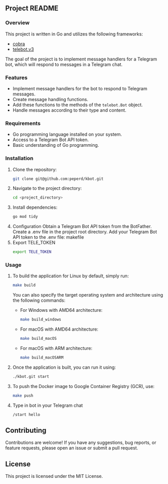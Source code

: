 ## Project README

### Overview
This project is written in Go and utilizes the following frameworks:
- [cobra](https://github.com/spf13/cobra)
- [telebot.v3](https://gopkg.in/telebot.v3)

The goal of the project is to implement message handlers for a Telegram bot, which will respond to messages in a Telegram chat.

### Features
- Implement message handlers for the bot to respond to Telegram messages.
- Create message handling functions.
- Add these functions to the methods of the `telebot.Bot` object.
- Handle messages according to their type and content.

### Requirements
- Go programming language installed on your system.
- Access to a Telegram Bot API token.
- Basic understanding of Go programming.

### Installation
1. Clone the repository:
   ```bash
   git clone git@github.com:peperd/kbot.git

2. Navigate to the project directory:
    ``` bash
    cd <project_directory>

3. Install dependencies:
    ``` bash
    go mod tidy

4. Configuration
Obtain a Telegram Bot API token from the BotFather.
Create a .env file in the project root directory.
Add your Telegram Bot API token to the .env file:
makefile
5. Export TELE_TOKEN
    ``` bash
    export TELE_TOKEN
    
### Usage

1. To build the application for Linux by default, simply run:

   ```bash
   make build
   ```

   You can also specify the target operating system and architecture using the following commands:

   - For Windows with AMD64 architecture:
   
     ```bash
     make build_windows
     ```

   - For macOS with AMD64 architecture:
   
     ```bash
     make build_macOS
     ```

   - For macOS with ARM architecture:
   
     ```bash
     make build_macOSARM
     ```
2. Once the application is built, you can run it using:
    ``` bash
    ./kbot.git start      

3. To push the Docker image to Google Container Registry (GCR), use:
    ``` bash
    make push


4. Type in bot in your Telegram chat 
    ``` bash
    /start hello

## Contributing
Contributions are welcome! If you have any suggestions, bug reports, or feature requests, please open an issue or submit a pull request.

## License
This project is licensed under the MIT License.
